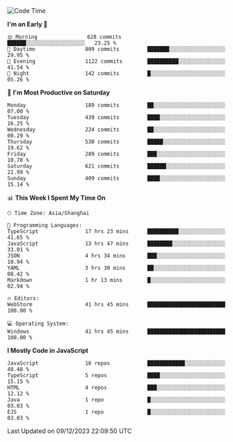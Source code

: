 <!--START_SECTION:waka-->
![Code Time](http://img.shields.io/badge/Code%20Time-2%2C948%20hrs%204%20mins-blue)

**I'm an Early 🐤** 

```text
🌞 Morning                628 commits         ██████░░░░░░░░░░░░░░░░░░░   23.25 % 
🌆 Daytime                809 commits         ███████░░░░░░░░░░░░░░░░░░   29.95 % 
🌃 Evening                1122 commits        ██████████░░░░░░░░░░░░░░░   41.54 % 
🌙 Night                  142 commits         █░░░░░░░░░░░░░░░░░░░░░░░░   05.26 % 
```
📅 **I'm Most Productive on Saturday** 

```text
Monday                   189 commits         ██░░░░░░░░░░░░░░░░░░░░░░░   07.00 % 
Tuesday                  439 commits         ████░░░░░░░░░░░░░░░░░░░░░   16.25 % 
Wednesday                224 commits         ██░░░░░░░░░░░░░░░░░░░░░░░   08.29 % 
Thursday                 530 commits         █████░░░░░░░░░░░░░░░░░░░░   19.62 % 
Friday                   289 commits         ███░░░░░░░░░░░░░░░░░░░░░░   10.70 % 
Saturday                 621 commits         ██████░░░░░░░░░░░░░░░░░░░   22.99 % 
Sunday                   409 commits         ████░░░░░░░░░░░░░░░░░░░░░   15.14 % 
```


📊 **This Week I Spent My Time On** 

```text
🕑︎ Time Zone: Asia/Shanghai

💬 Programming Languages: 
TypeScript               17 hrs 23 mins      ██████████░░░░░░░░░░░░░░░   41.65 % 
JavaScript               13 hrs 47 mins      ████████░░░░░░░░░░░░░░░░░   33.01 % 
JSON                     4 hrs 34 mins       ███░░░░░░░░░░░░░░░░░░░░░░   10.94 % 
YAML                     3 hrs 30 mins       ██░░░░░░░░░░░░░░░░░░░░░░░   08.42 % 
Markdown                 1 hr 13 mins        █░░░░░░░░░░░░░░░░░░░░░░░░   02.94 % 

🔥 Editors: 
WebStorm                 41 hrs 45 mins      █████████████████████████   100.00 % 

💻 Operating System: 
Windows                  41 hrs 45 mins      █████████████████████████   100.00 % 
```

**I Mostly Code in JavaScript** 

```text
JavaScript               16 repos            ████████████░░░░░░░░░░░░░   48.48 % 
TypeScript               5 repos             ████░░░░░░░░░░░░░░░░░░░░░   15.15 % 
HTML                     4 repos             ███░░░░░░░░░░░░░░░░░░░░░░   12.12 % 
Java                     1 repo              █░░░░░░░░░░░░░░░░░░░░░░░░   03.03 % 
EJS                      1 repo              █░░░░░░░░░░░░░░░░░░░░░░░░   03.03 % 
```




 Last Updated on 09/12/2023 22:09:50 UTC
<!--END_SECTION:waka-->

<!--
**likaiqiang/likaiqiang** is a ✨ _special_ ✨ repository because its `README.md` (this file) appears on your GitHub profile.

Here are some ideas to get you started:

- 🔭 I’m currently working on ...
- 🌱 I’m currently learning ...
- 👯 I’m looking to collaborate on ...
- 🤔 I’m looking for help with ...
- 💬 Ask me about ...
- 📫 How to reach me: ...
- 😄 Pronouns: ...
- ⚡ Fun fact: ...
-->
